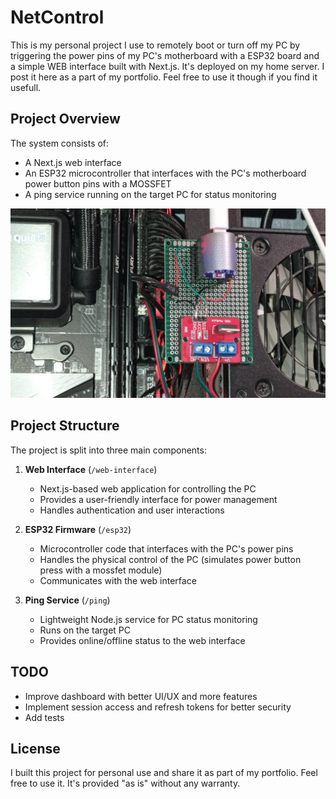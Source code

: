# NetControl

This is my personal project I use to remotely boot or turn off my PC by triggering the power pins of my PC's motherboard with a ESP32 board and a simple WEB interface built with Next.js. It's deployed on my home server. I post it here as a part of my portfolio. Feel free to use it though if you find it usefull.

## Project Overview
The system consists of:
- A Next.js web interface
- An ESP32 microcontroller that interfaces with the PC's motherboard power button pins with a MOSSFET
- A ping service running on the target PC for status monitoring

![Hardware Setup](hardware.jpg)

## Project Structure
The project is split into three main components:

1. **Web Interface** (`/web-interface`)
   - Next.js-based web application for controlling the PC
   - Provides a user-friendly interface for power management
   - Handles authentication and user interactions

2. **ESP32 Firmware** (`/esp32`)
   - Microcontroller code that interfaces with the PC's power pins
   - Handles the physical control of the PC (simulates power button press with a mossfet module)
   - Communicates with the web interface

3. **Ping Service** (`/ping`)
   - Lightweight Node.js service for PC status monitoring
   - Runs on the target PC
   - Provides online/offline status to the web interface

## TODO
- Improve dashboard with better UI/UX and more features
- Implement session access and refresh tokens for better security
- Add tests

## License
I built this project for personal use and share it as part of my portfolio. Feel free to use it. It's provided "as is" without any warranty.
